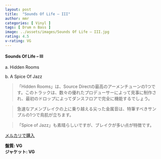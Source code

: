 ```yaml
---
layout: post
title:  "Sounds Of Life – III"
author: mmr
categories: [ Vinyl ]
tags: [ Drum n Bass ]
image: ../assets/images/Sounds Of Life – III.jpg
rating: 4.5
v-rating: VG
---
```


#### Sounds Of Life – III

a. Hidden Rooms

b. A Spice Of Jazz

> 「Hidden Rooms」は、Source Directの最高のアーメンチューンの1つです。このトラックは、数々の優れたプロデューサーによって見事に制作され、最初のドロップによってダンスフロアで完全に機能するでしょう。

> 急速なアメンブレイクの上に乗り越える尖った金属音は、特筆すべきサンプルの1つで鳥肌が立ちます。

> 「Spice of Jazz」も素晴らしいですが、ブレイクが多い点が特徴です。

[メルカリで購入](https://jp.mercari.com/item/m91098858840?afid=6142608987)

<div class="mt-4 mb-4 d-flex align-items-center">
<strong class="mr-1">盤質: VG</strong>
</div>
<div class="mt-4 mb-4 d-flex align-items-center">
<strong class="mr-1">ジャケット: VG</strong>
</div>
